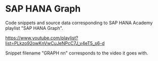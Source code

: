 SAP HANA Graph
==============

Code snippets and source data corresponding to SAP HANA Academy playlist "SAP HANA Graph". 

https://www.youtube.com/playlist?list=PLkzo92owKnVwCuJeNPcC7J_v4eT5_s6-d

Snippet filename "GRAPH nn" corresponds to the video it goes with.
